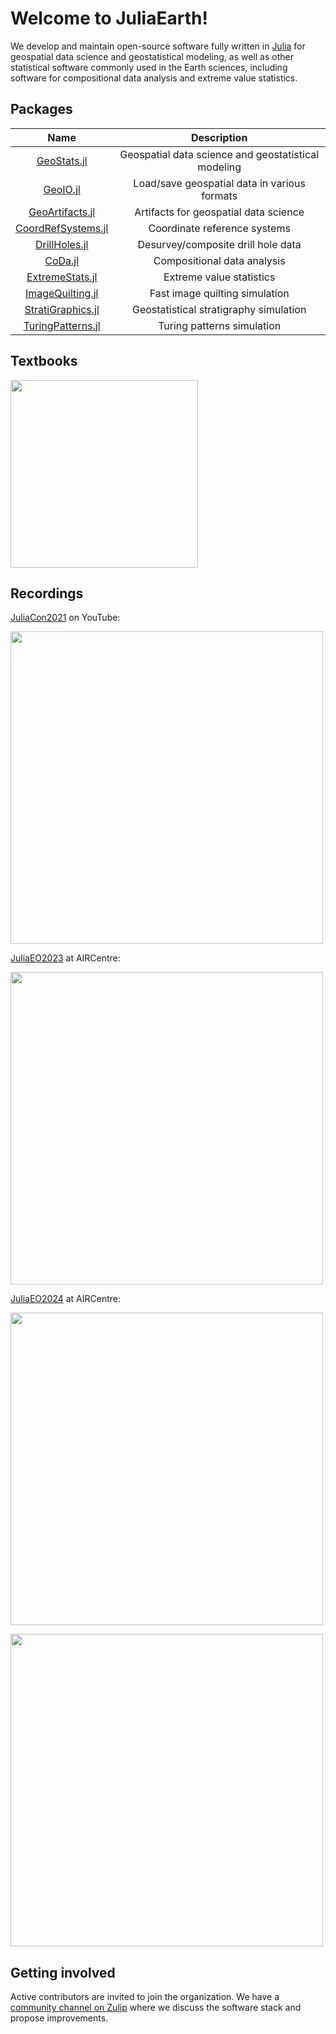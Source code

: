 # Welcome to JuliaEarth!

We develop and maintain open-source software fully written in [Julia](https://julialang.org)
for geospatial data science and geostatistical modeling, as well as other statistical software
commonly used in the Earth sciences, including software for compositional data analysis and
extreme value statistics.

## Packages

| Name | Description |
|:----:|:-----------:|
| [GeoStats.jl](https://github.com/JuliaEarth/GeoStats.jl) | Geospatial data science and geostatistical modeling |
| [GeoIO.jl](https://github.com/JuliaEarth/GeoIO.jl) | Load/save geospatial data in various formats |
| [GeoArtifacts.jl](https://github.com/JuliaEarth/GeoArtifacts.jl) | Artifacts for geospatial data science |
| [CoordRefSystems.jl](https://github.com/JuliaEarth/CoordRefSystems.jl) | Coordinate reference systems |
| [DrillHoles.jl](https://github.com/JuliaEarth/DrillHoles.jl) | Desurvey/composite drill hole data |
| [CoDa.jl](https://github.com/JuliaEarth/CoDa.jl) | Compositional data analysis |
| [ExtremeStats.jl](https://github.com/JuliaEarth/ExtremeStats.jl) | Extreme value statistics |
| [ImageQuilting.jl](https://github.com/JuliaEarth/ImageQuilting.jl) | Fast image quilting simulation |
| [StratiGraphics.jl](https://github.com/JuliaEarth/StratiGraphics.jl) | Geostatistical stratigraphy simulation |
| [TuringPatterns.jl](https://github.com/JuliaEarth/TuringPatterns.jl) | Turing patterns simulation |

## Textbooks

<a href="https://juliaearth.github.io/geospatial-data-science-with-julia">
  <img src="https://juliaearth.github.io/geospatial-data-science-with-julia/images/cover.svg" width="300">
</a>

## Recordings

[JuliaCon2021](https://juliacon.org/2021) on YouTube:

<a href="https://youtu.be/75A6zyn5pIE">
  <img src="https://img.youtube.com/vi/75A6zyn5pIE/maxresdefault.jpg" width=500>
</a>

[JuliaEO2023](https://github.com/Arpeggeo/JuliaEO2023) at AIRCentre:

<a href="https://youtu.be/1FfgjW5XQ9g">
  <img src="https://img.youtube.com/vi/1FfgjW5XQ9g/maxresdefault.jpg" width=500>
</a>

[JuliaEO2024](https://github.com/Arpeggeo/JuliaEO2024) at AIRCentre:

<a href="https://youtu.be/r7MwEme_Y5w?t=360">
  <img src="https://img.youtube.com/vi/r7MwEme_Y5w/maxresdefault.jpg" width=500>
</a>

<a></a>

<a href="https://youtu.be/Nsi-2vn7KcU?t=158">
  <img src="https://img.youtube.com/vi/Nsi-2vn7KcU/maxresdefault.jpg" width=500>
</a>

## Getting involved

Active contributors are invited to join the organization. We have a
[community channel on Zulip](https://julialang.zulipchat.com/#narrow/stream/276201-geostats.2Ejl)
where we discuss the software stack and propose improvements.
